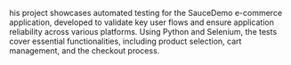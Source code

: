 his project showcases automated testing for the SauceDemo e-commerce application, developed to validate key user flows and ensure application reliability across various platforms. Using Python and Selenium, the tests cover essential functionalities, including product selection, cart management, and the checkout process.
